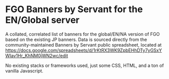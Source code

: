 # FGO Banners by Servant for the EN/Global server
A collated, correlated list of banners for the global/EN/NA version of FGO based on the existing JP banners. Data is sourced directly from the community-maintained Banners by Servant public spreadsheet, located at https://docs.google.com/spreadsheets/d/1rKtRX3WK9ZpbEHhDTy7yGSxYWIav1Hr_KhNM0jWN2wc/edit

No existing stacks or frameworks used, just some CSS, HTML, and a ton of vanilla Javascript.
